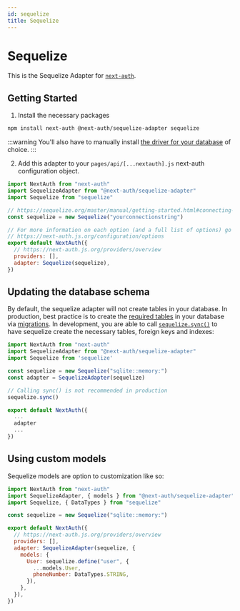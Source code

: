 ```yaml
---
id: sequelize
title: Sequelize
---
```


# Sequelize

This is the Sequelize Adapter for [`next-auth`](https://next-auth.js.org).

## Getting Started

1. Install the necessary packages

```bash npm2yarn
npm install next-auth @next-auth/sequelize-adapter sequelize
```

:::warning
You'll also have to manually install [the driver for your database](https://sequelize.org/master/manual/getting-started.html) of choice.
:::

2. Add this adapter to your `pages/api/[...nextauth].js` next-auth configuration object.

```javascript title="pages/api/auth/[...nextauth].js"
import NextAuth from "next-auth"
import SequelizeAdapter from "@next-auth/sequelize-adapter"
import Sequelize from "sequelize"

// https://sequelize.org/master/manual/getting-started.html#connecting-to-a-database
const sequelize = new Sequelize("yourconnectionstring")

// For more information on each option (and a full list of options) go to
// https://next-auth.js.org/configuration/options
export default NextAuth({
  // https://next-auth.js.org/providers/overview
  providers: [],
  adapter: Sequelize(sequelize),
})
```

## Updating the database schema

By default, the sequelize adapter will not create tables in your database. In production, best practice is to create the [required tables](https://next-auth.js.org/adapters/models) in your database via [migrations](https://sequelize.org/master/manual/migrations.html). In development, you are able to call [`sequelize.sync()`](https://sequelize.org/master/manual/model-basics.html#model-synchronization) to have sequelize create the necessary tables, foreign keys and indexes:

```js
import NextAuth from "next-auth"
import SequelizeAdapter from "@next-auth/sequelize-adapter"
import Sequelize from 'sequelize'

const sequelize = new Sequelize("sqlite::memory:")
const adapter = SequelizeAdapter(sequelize)

// Calling sync() is not recommended in production
sequelize.sync()

export default NextAuth({
  ...
  adapter
  ...
})
```

## Using custom models

Sequelize models are option to customization like so:

```js
import NextAuth from "next-auth"
import SequelizeAdapter, { models } from "@next-auth/sequelize-adapter"
import Sequelize, { DataTypes } from "sequelize"

const sequelize = new Sequelize("sqlite::memory:")

export default NextAuth({
  // https://next-auth.js.org/providers/overview
  providers: [],
  adapter: SequelizeAdapter(sequelize, {
    models: {
      User: sequelize.define("user", {
        ...models.User,
        phoneNumber: DataTypes.STRING,
      }),
    },
  }),
})
```

